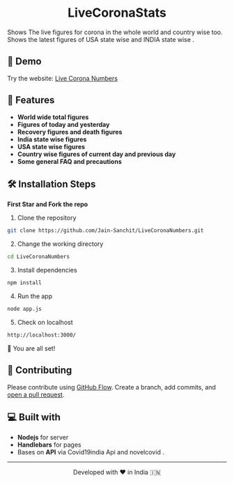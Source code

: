 
 <h1 align="center">
LiveCoronaStats
</h1>


Shows The live figures for corona in the whole world and country wise too.
Shows the latest figures of USA state wise and INDIA state wise .

## 🚀 Demo 
Try the website: [Live Corona Numbers](http://coronacasecount.live/)

## 🧐 Features

- **World wide total figures** 
- **Figures of today and yesterday**
- **Recovery figures and death figures**
- **India state wise figures**
- **USA state wise figures**
- **Country wise figures of current day and previous day**
- **Some general FAQ and precautions**


## 🛠️ Installation Steps

**First Star and Fork the repo** 

1. Clone the repository

```bash
git clone https://github.com/Jain-Sanchit/LiveCoronaNumbers.git
```

2. Change the working directory

```bash
cd LiveCoronaNumbers
```

3. Install dependencies

```bash
npm install
```

4. Run the app

```bash
node app.js
```
5. Check on localhost 

```bash
http://localhost:3000/
```

🌟 You are all set!


## 🍰 Contributing

Please contribute using [GitHub Flow](https://guides.github.com/introduction/flow). Create a branch, add commits, and [open a pull request](https://github.com/Jain-Sanchit/LiveCoronaNumbers/compare).


## 💻 Built with
- **Nodejs** for server
- **Handlebars** for pages
- Bases on **API** via Covid19india Api and novelcovid .

<hr>
<p align="center">
Developed with ❤️ in India 🇮🇳 
</p>

